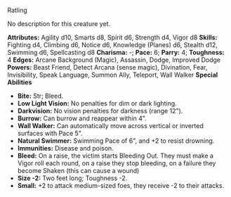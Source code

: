 Ratling

No description for this creature yet.

**Attributes:** Agility d10, Smarts d8, Spirit d6, Strength d4, Vigor
d8
**Skills:** Fighting d4, Climbing d6, Notice d6, Knowledge (Planes) d6,
Stealth d12, Swimming d6, Spellcasting d8
**Charisma:** -; **Pace:** 6; **Parry:** 4; **Toughness:** 4
**Edges:** Arcane Background (Magic), Assassin, Dodge, Improved Dodge
**Powers:** Beast Friend, Detect Arcana (sense magic), Divination, Fear,
Invisibility, Speak Language, Summon Ally, Teleport, Wall Walker
**Special Abilities**
- **Bite:** Str; Bleed.
- **Low Light Vision:** No penalties for dim or dark lighting.
- **Darkvision:** No vision penalties for darkness (range 12").
- **Burrow:** Can burrow and reappear within 4".
- **Wall Walker:** Can automatically move across vertical or inverted
surfaces with Pace 5".
- **Natural Swimmer:** Swimming Pace of 6", and +2 to resist drowning.
- **Immunities:** Disease and poison.
- **Bleed:** On a raise, the victim starts Bleeding Out. They must make
a Vigor roll each round, on a raise they stop bleeding, on a failure
they become Shaken (this can cause a wound)
- **Size -2:** Two feet long; Toughness -2.
- **Small:** +2 to attack medium-sized foes, they receive -2 to their
attacks.


